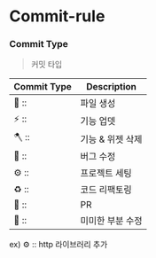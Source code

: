 # Commit-rule

### Commit Type

> 커밋 타입

| Commit Type | Description      |
| ----------- | ---------------- |
| 📑 ::        | 파일 생성        |
| ⚡️ ::        | 기능 업뎃        |
| 🪓 ::        | 기능 & 위젯 삭제 |
| 🐛 ::        | 버그 수정        |
| ⚙️ ::        | 프로젝트 세팅    |
| ♻️ ::        | 코드 리팩토링    |
| 🔀 ::        | PR               |
| 🤏 ::        | 미미한 부분 수정 |

ex)  ⚙️ ::  http 라이브러리 추가